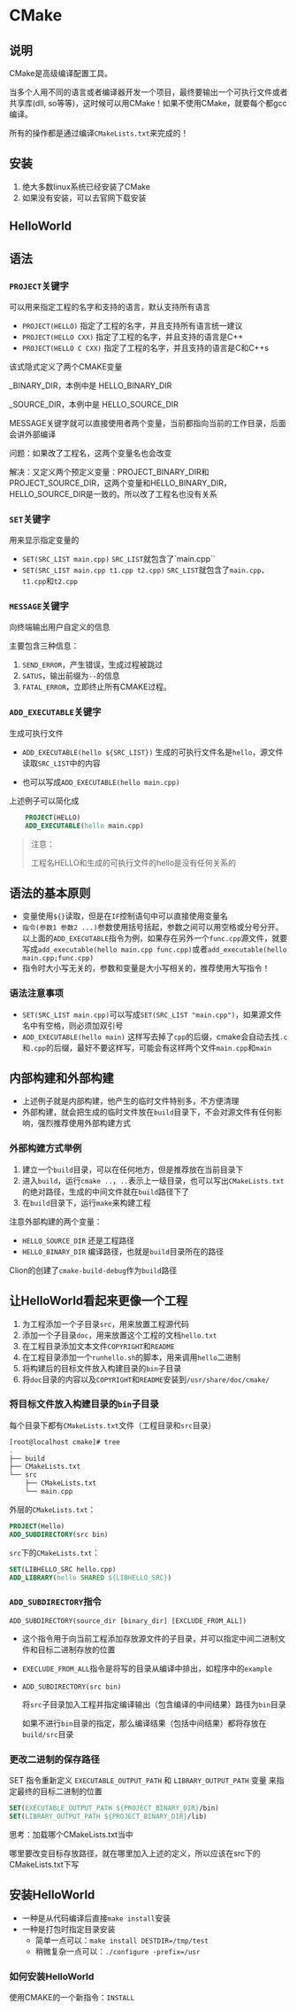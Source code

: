 # CMake

## 说明

CMake是高级编译配置工具。

当多个人用不同的语言或者编译器开发一个项目，最终要输出一个可执行文件或者共享库(dll, so等等)，这时候可以用CMake！如果不使用CMake，就要每个都gcc编译。

所有的操作都是通过编译`CMakeLists.txt`来完成的！

## 安装

1.   绝大多数linux系统已经安装了CMake
2.   如果没有安装，可以去官网下载安装

## HelloWorld

## 语法

### `PROJECT`关键字

可以用来指定工程的名字和支持的语言，默认支持所有语言

-   `PROJECT(HELLO)` 指定了工程的名字，并且支持所有语言统一建议
-   `PROJECT(HELLO CXX)` 指定了工程的名字，并且支持的语言是C++
-   `PROJECT(HELLO C CXX)` 指定了工程的名字，并且支持的语言是C和C++s

该式隐式定义了两个CMAKE变量

<projectname>_BINARY_DIR，本例中是 HELLO_BINARY_DIR

<projectname>_SOURCE_DIR，本例中是 HELLO_SOURCE_DIR

MESSAGE关键字就可以直接使用者两个变量，当前都指向当前的工作目录，后面会讲外部编译

问题：如果改了工程名，这两个变量名也会改变

解决：又定义两个预定义变量：PROJECT_BINARY_DIR和PROJECT_SOURCE_DIR，这两个变量和HELLO_BINARY_DIR，HELLO_SOURCE_DIR是一致的。所以改了工程名也没有关系

### `SET`关键字

用来显示指定变量的

-   `SET(SRC_LIST main.cpp)` `SRC_LIST`就包含了`main.cpp``
-   `SET(SRC_LIST main.cpp t1.cpp t2.cpp)` `SRC_LIST`就包含了`main.cpp`、`t1.cpp`和`t2.cpp`

### `MESSAGE`关键字

向终端输出用户自定义的信息

主要包含三种信息：

1.   `SEND_ERROR`，产生错误，生成过程被跳过
2.   `SATUS`，输出前缀为`--`的信息
3.   `FATAL_ERROR`，立即终止所有CMAKE过程。

### `ADD_EXECUTABLE`关键字

生成可执行文件

-   `ADD_EXECUTABLE(hello ${SRC_LIST})` 生成的可执行文件名是`hello`，源文件读取`SRC_LIST`中的内容

-   也可以写成`ADD_EXECUTABLE(hello main.cpp)`

上述例子可以简化成

```cmake
    PROJECT(HELLO)
    ADD_EXECUTABLE(hello main.cpp)
```

>   注意：
>
>   工程名HELLO和生成的可执行文件的hello是没有任何关系的



## 语法的基本原则

-   变量使用`${}`读取，但是在`IF`控制语句中可以直接使用变量名
-   `指令(参数1 参数2 ...)`参数使用括号括起，参数之间可以用空格或分号分开。以上面的`ADD_EXECUTABLE`指令为例，如果存在另外一个`func.cpp`源文件，就要写成`add_executable(hello main.cpp func.cpp)`或者`add_executable(hello main.cpp;func.cpp)`
-   指令时大小写无关的，参数和变量是大小写相关的，推荐使用大写指令！

### 语法注意事项

-   `SET(SRC_LIST main.cpp)`可以写成`SET(SRC_LIST "main.cpp")`，如果源文件名中有空格，则必须加双引号
-   `ADD_EXECUTABLE(hello main)` 这样写去掉了`cpp`的后缀，cmake会自动去找`.c`和`.cpp`的后缀，最好不要这样写，可能会有这样两个文件`main.cpp`和`main`

## 内部构建和外部构建

-   上述例子就是内部构建，他产生的临时文件特别多，不方便清理
-   外部构建，就会把生成的临时文件放在`build`目录下，不会对源文件有任何影响，强烈推荐使用外部构建方式

### 外部构建方式举例

1.   建立一个`build`目录，可以在任何地方，但是推荐放在当前目录下
2.   进入`build`，运行`cmake ..`，`..`表示上一级目录，也可以写出`CMakeLists.txt`的绝对路径，生成的中间文件就在`build`路径下了
3.   在`build`目录下，运行`make`来构建工程

注意外部构建的两个变量：

-   `HELLO_SOURCE_DIR` 还是工程路径
-   `HELLO_BINARY_DIR` 编译路径，也就是`build`目录所在的路径

Clion的创建了`cmake-build-debug`作为`build`路径



## 让HelloWorld看起来更像一个工程

1.   为工程添加一个子目录`src`，用来放置工程源代码
2.   添加一个子目录`doc`，用来放置这个工程的文档`hello.txt`
3.   在工程目录添加文本文件`COPYRIGHT`和`README`
4.   在工程目录添加一个`runhello.sh`的脚本，用来调用`hello`二进制
5.   将构建后的目标文件放入构建目录的`bin`子目录
6.   将`doc`目录的内容以及`COPYRIGHT`和`README`安装到`/usr/share/doc/cmake/`

### 将目标文件放入构建目录的`bin`子目录

每个目录下都有`CMakeLists.txt`文件（工程目录和`src`目录）

```bash
[root@localhost cmake]# tree
.
├── build
├── CMakeLists.txt
└── src
    ├── CMakeLists.txt
    └── main.cpp
```

外层的`CMakeLists.txt`：

```cmake
PROJECT(Hello)
ADD_SUBDIRECTORY(src bin)
```

`src`下的`CMakeLists.txt`：

```cmake
SET(LIBHELLO_SRC hello.cpp)
ADD_LIBRARY(hello SHARED ${LIBHELLO_SRC})
```

### `ADD_SUBDIRECTORY`指令

`ADD_SUBDIRECTORY(source_dir [binary_dir] [EXCLUDE_FROM_ALL])`

-   这个指令用于向当前工程添加存放源文件的子目录，并可以指定中间二进制文件和目标二进制存放的位置

-   `EXECLUDE_FROM_ALL`指令是将写的目录从编译中排出，如程序中的`example`

-   `ADD_SUBDIRECTORY(src bin)`

    将`src`子目录加入工程并指定编译输出（包含编译的中间结果）路径为`bin`目录

    如果不进行`bin`目录的指定，那么编译结果（包括中间结果）都将存放在`build/src`目录

### 更改二进制的保存路径

SET 指令重新定义 `EXECUTABLE_OUTPUT_PATH` 和 `LIBRARY_OUTPUT_PATH` 变量 来指定最终的目标二进制的位置

```cmake
SET(EXECUTABLE_OUTPUT_PATH ${PROJECT_BINARY_DIR}/bin)
SET(LIBRARY_OUTPUT_PATH ${PROJECT_BINARY_DIR}/lib)
```

思考：加载哪个CMakeLists.txt当中

哪里要改变目标存放路径，就在哪里加入上述的定义，所以应该在src下的CMakeLists.txt下写

## 安装HelloWorld

-   一种是从代码编译后直接`make install`安装
-   一种是打包时指定目录安装
    -   简单一点可以：`make install DESTDIR=/tmp/test`
    -   稍微复杂一点可以：`./configure -prefix=/usr`

### 如何安装HelloWorld

使用CMAKE的一个新指令：`INSTALL`

